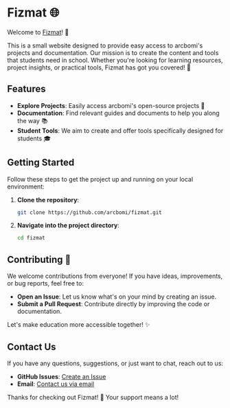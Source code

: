 # Fizmat 🌐

Welcome to [Fizmat](https://github.com/arcbomi/fizmat)! 🎉

This is a small website designed to provide easy access to arcbomi's projects and documentation. Our mission is to create the content and tools that students need in school. Whether you're looking for learning resources, project insights, or practical tools, Fizmat has got you covered! 🚀

## Features

- **Explore Projects**: Easily access arcbomi's open-source projects 📂
- **Documentation**: Find relevant guides and documents to help you along the way 📚
- **Student Tools**: We aim to create and offer tools specifically designed for students 🎓

## Getting Started

Follow these steps to get the project up and running on your local environment:

1. **Clone the repository**:
    ```bash
    git clone https://github.com/arcbomi/fizmat.git
    ```

2. **Navigate into the project directory**:
    ```bash
    cd fizmat
    ```

## Contributing 🤝

We welcome contributions from everyone! If you have ideas, improvements, or bug reports, feel free to:

- **Open an Issue**: Let us know what's on your mind by creating an issue.
- **Submit a Pull Request**: Contribute directly by improving the code or documentation.

Let's make education more accessible together! ✨

## Contact Us

If you have any questions, suggestions, or just want to chat, reach out to us:

- **GitHub Issues**: [Create an Issue](https://github.com/arcbomi/fizmat/issues)
- **Email**: [Contact us via email](mailto:arcbomi@gmail.com)

Thanks for checking out Fizmat! 🌟 Your support means a lot!